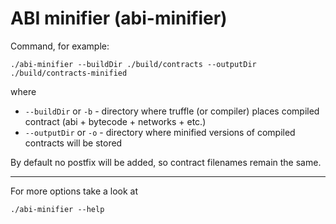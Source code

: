 # ABI minifier (abi-minifier)

Command, for example:

`./abi-minifier --buildDir ./build/contracts --outputDir ./build/contracts-minified`

where

- `--buildDir` or `-b` - directory where truffle (or compiler) places compiled contract (abi + bytecode + networks + etc.)
- `--outputDir` or `-o` - directory where minified versions of compiled contracts will be stored

By default no postfix will be added, so contract filenames remain the same.

---
For more options take a look at

`./abi-minifier --help`

